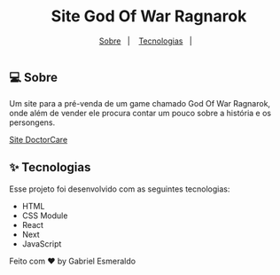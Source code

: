 <h1 align="center">Site God Of War Ragnarok</h1>

<p align="center">
  <a href="#-sobre">Sobre</a>&nbsp;&nbsp;&nbsp;|&nbsp;&nbsp;&nbsp;
  <a href="#-tecnologias">Tecnologias</a>&nbsp;&nbsp;&nbsp;|&nbsp;&nbsp;&nbsp;
</p>

<p align="center">
 <img src="/assets/doctor-care.png" alt="" />
</p>

## 💻 Sobre

Um site para a pré-venda de um game chamado God Of War Ragnarok, onde além de vender ele procura contar um pouco sobre a história e os persongens.

<a href="https://nlw-origin-8-gabrielesmeraldo.vercel.app/">Site DoctorCare</a>

## ✨ Tecnologias

Esse projeto foi desenvolvido com as seguintes tecnologias:

- HTML
- CSS Module
- React
- Next
- JavaScript

Feito com ♥ by Gabriel Esmeraldo

